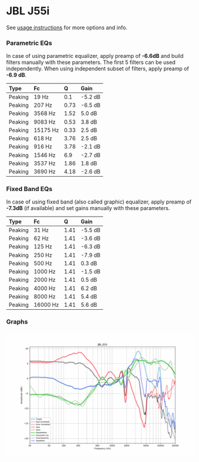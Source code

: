 # JBL J55i
See [usage instructions](https://github.com/jaakkopasanen/AutoEq#usage) for more options and info.

### Parametric EQs
In case of using parametric equalizer, apply preamp of **-6.6dB** and build filters manually
with these parameters. The first 5 filters can be used independently.
When using independent subset of filters, apply preamp of **-6.9 dB**.

| Type    | Fc       |    Q | Gain    |
|:--------|:---------|:-----|:--------|
| Peaking | 19 Hz    | 0.1  | -5.2 dB |
| Peaking | 207 Hz   | 0.73 | -6.5 dB |
| Peaking | 3568 Hz  | 1.52 | 5.0 dB  |
| Peaking | 9083 Hz  | 0.53 | 3.8 dB  |
| Peaking | 15175 Hz | 0.33 | 2.5 dB  |
| Peaking | 618 Hz   | 3.76 | 2.5 dB  |
| Peaking | 916 Hz   | 3.78 | -2.1 dB |
| Peaking | 1546 Hz  | 6.9  | -2.7 dB |
| Peaking | 3537 Hz  | 1.86 | 1.8 dB  |
| Peaking | 3690 Hz  | 4.18 | -2.6 dB |

### Fixed Band EQs
In case of using fixed band (also called graphic) equalizer, apply preamp of **-7.3dB**
(if available) and set gains manually with these parameters.

| Type    | Fc       |    Q | Gain    |
|:--------|:---------|:-----|:--------|
| Peaking | 31 Hz    | 1.41 | -5.5 dB |
| Peaking | 62 Hz    | 1.41 | -3.6 dB |
| Peaking | 125 Hz   | 1.41 | -6.3 dB |
| Peaking | 250 Hz   | 1.41 | -7.9 dB |
| Peaking | 500 Hz   | 1.41 | 0.3 dB  |
| Peaking | 1000 Hz  | 1.41 | -1.5 dB |
| Peaking | 2000 Hz  | 1.41 | 0.5 dB  |
| Peaking | 4000 Hz  | 1.41 | 6.2 dB  |
| Peaking | 8000 Hz  | 1.41 | 5.4 dB  |
| Peaking | 16000 Hz | 1.41 | 5.6 dB  |

### Graphs
![](./JBL%20J55i.png)